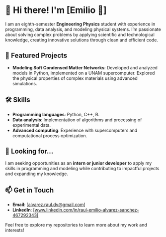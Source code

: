 # 👋 Hi there! I'm [Emilio 🦖]  

I am an eighth-semester **Engineering Physics** student with experience in programming, data analysis, and modeling physical systems. I’m passionate about solving complex problems by applying scientific and technological knowledge, creating innovative solutions through clean and efficient code.  

## 🚀 Featured Projects  
- **Modeling Soft Condensed Matter Networks**: Developed and analyzed models in Python, implemented on a UNAM supercomputer. Explored the physical properties of complex materials using advanced simulations.  

## 🛠️ Skills  
- **Programming languages**: Python, C++, R.  
- **Data analysis**: Implementation of algorithms and processing of experimental data.  
- **Advanced computing**: Experience with supercomputers and computational process optimization.  

## 🌱 Looking for...  
I am seeking opportunities as an **intern or junior developer** to apply my skills in programming and modeling while contributing to impactful projects and expanding my knowledge.  

## 📫 Get in Touch  
- **Email**: [alvarez.raul.dv@gmail.com]  
- **LinkedIn**: [www.linkedin.com/in/raul-emilio-alvarez-sanchez-467292343]  


Feel free to explore my repositories to learn more about my work and interests!  

